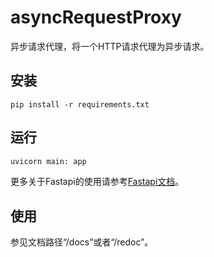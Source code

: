 # asyncRequestProxy

异步请求代理，将一个HTTP请求代理为异步请求。

## 安装

```shell
pip install -r requirements.txt
```

## 运行

```python
uvicorn main: app
```

更多关于Fastapi的使用请参考[Fastapi文档](https://fastapi.tiangolo.com/zh/)。

## 使用

参见文档路径“/docs”或者“/redoc”。